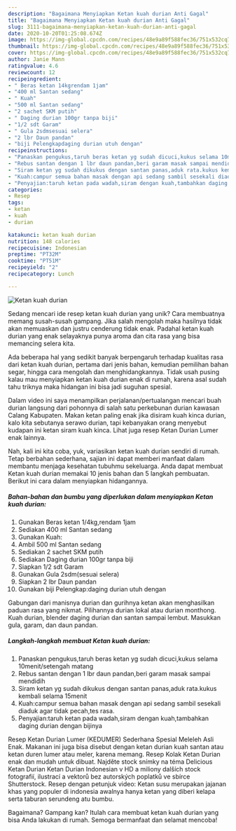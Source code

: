```yaml
---
description: "Bagaimana Menyiapkan Ketan kuah durian Anti Gagal"
title: "Bagaimana Menyiapkan Ketan kuah durian Anti Gagal"
slug: 3111-bagaimana-menyiapkan-ketan-kuah-durian-anti-gagal
date: 2020-10-20T01:25:08.674Z
image: https://img-global.cpcdn.com/recipes/48e9a89f588fec36/751x532cq70/ketan-kuah-durian-foto-resep-utama.jpg
thumbnail: https://img-global.cpcdn.com/recipes/48e9a89f588fec36/751x532cq70/ketan-kuah-durian-foto-resep-utama.jpg
cover: https://img-global.cpcdn.com/recipes/48e9a89f588fec36/751x532cq70/ketan-kuah-durian-foto-resep-utama.jpg
author: Janie Mann
ratingvalue: 4.6
reviewcount: 12
recipeingredient:
- " Beras ketan 14kgrendam 1jam"
- "400 ml Santan sedang"
- " Kuah"
- "500 ml Santan sedang"
- "2 sachet SKM putih"
- " Daging durian 100gr tanpa biji"
- "1/2 sdt Garam"
- " Gula 2sdmsesuai selera"
- "2 lbr Daun pandan"
- "biji Pelengkapdaging durian utuh dengan"
recipeinstructions:
- "Panaskan pengukus,taruh beras ketan yg sudah dicuci,kukus selama 10menit/setengah matang"
- "Rebus santan dengan 1 lbr daun pandan,beri garam masak sampai mendidih"
- "Siram ketan yg sudah dikukus dengan santan panas,aduk rata.kukus kembali selama 15menit"
- "Kuah:campur semua bahan masak dengan api sedang sambil sesekali diaduk agar tidak pecah,tes rasa."
- "Penyajian:taruh ketan pada wadah,siram dengan kuah,tambahkan daging durian dengan bijinya"
categories:
- Resep
tags:
- ketan
- kuah
- durian

katakunci: ketan kuah durian 
nutrition: 148 calories
recipecuisine: Indonesian
preptime: "PT32M"
cooktime: "PT51M"
recipeyield: "2"
recipecategory: Lunch

---
```



![Ketan kuah durian](https://img-global.cpcdn.com/recipes/48e9a89f588fec36/751x532cq70/ketan-kuah-durian-foto-resep-utama.jpg)

Sedang mencari ide resep ketan kuah durian yang unik? Cara membuatnya memang susah-susah gampang. Jika salah mengolah maka hasilnya tidak akan memuaskan dan justru cenderung tidak enak. Padahal ketan kuah durian yang enak selayaknya punya aroma dan cita rasa yang bisa memancing selera kita.

Ada beberapa hal yang sedikit banyak berpengaruh terhadap kualitas rasa dari ketan kuah durian, pertama dari jenis bahan, kemudian pemilihan bahan segar, hingga cara mengolah dan menghidangkannya. Tidak usah pusing kalau mau menyiapkan ketan kuah durian enak di rumah, karena asal sudah tahu triknya maka hidangan ini bisa jadi suguhan spesial.

Dalam video ini saya menampilkan perjalanan/pertualangan mencari buah durian langsung dari pohonnya di salah satu perkebunan durian kawasan Calang Kabupaten. Makan ketan paling enak jika disiram kuah kinca durian, kalo kita sebutanya serawo durian, tapi kebanyakan orang menyebut kudapan ini ketan siram kuah kinca. Lihat juga resep Ketan Durian Lumer enak lainnya.


Nah, kali ini kita coba, yuk, variasikan ketan kuah durian sendiri di rumah. Tetap berbahan sederhana, sajian ini dapat memberi manfaat dalam membantu menjaga kesehatan tubuhmu sekeluarga. Anda dapat membuat Ketan kuah durian memakai 10 jenis bahan dan 5 langkah pembuatan. Berikut ini cara dalam menyiapkan hidangannya.

<!--inarticleads1-->

##### Bahan-bahan dan bumbu yang diperlukan dalam menyiapkan Ketan kuah durian:

1. Gunakan  Beras ketan 1/4kg,rendam 1jam
1. Sediakan 400 ml Santan sedang
1. Gunakan  Kuah:
1. Ambil 500 ml Santan sedang
1. Sediakan 2 sachet SKM putih
1. Sediakan  Daging durian 100gr tanpa biji
1. Siapkan 1/2 sdt Garam
1. Gunakan  Gula 2sdm(sesuai selera)
1. Siapkan 2 lbr Daun pandan
1. Gunakan biji Pelengkap:daging durian utuh dengan


Gabungan dari manisnya durian dan gurihnya ketan akan menghasilkan paduan rasa yang nikmat. Pilihannya durian lokal atau durian monthong. Kuah durian, blender daging durian dan santan sampai lembut. Masukkan gula, garam, dan daun pandan. 

<!--inarticleads2-->

##### Langkah-langkah membuat Ketan kuah durian:

1. Panaskan pengukus,taruh beras ketan yg sudah dicuci,kukus selama 10menit/setengah matang
1. Rebus santan dengan 1 lbr daun pandan,beri garam masak sampai mendidih
1. Siram ketan yg sudah dikukus dengan santan panas,aduk rata.kukus kembali selama 15menit
1. Kuah:campur semua bahan masak dengan api sedang sambil sesekali diaduk agar tidak pecah,tes rasa.
1. Penyajian:taruh ketan pada wadah,siram dengan kuah,tambahkan daging durian dengan bijinya


Resep Ketan Durian Lumer (KEDUMER) Sederhana Spesial Meleleh Asli Enak. Makanan ini juga bisa disebut dengan ketan durian kuah santan atau ketan duren lumer atau meler, karena memang. Resep Kolak Ketan Durian enak dan mudah untuk dibuat. Najděte stock snímky na téma Delicious Ketan Durian Ketan Durian Indonesian v HD a miliony dalších stock fotografií, ilustrací a vektorů bez autorských poplatků ve sbírce Shutterstock. Resep dengan petunjuk video: Ketan susu merupakan jajanan khas yang populer di indonesia awalnya hanya ketan yang diberi kelapa serta taburan serundeng atu bumbu. 

Bagaimana? Gampang kan? Itulah cara membuat ketan kuah durian yang bisa Anda lakukan di rumah. Semoga bermanfaat dan selamat mencoba!
